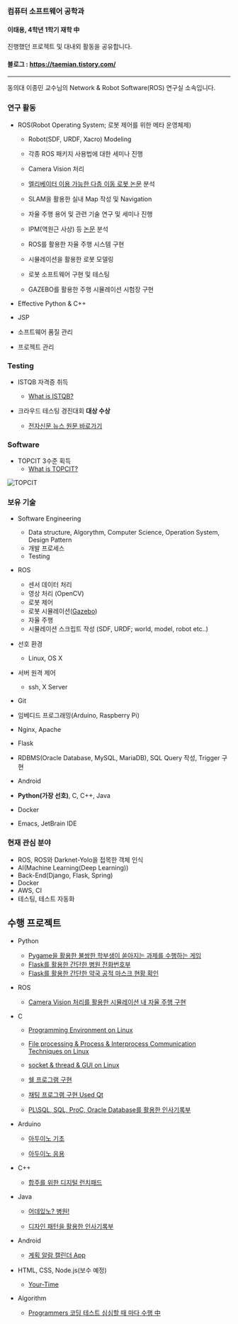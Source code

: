 ### 컴퓨터 소프트웨어 공학과
#### 이태용, 4학년 1학기 재학 中
진행했던 프로젝트 및 대내외 활동을 공유합니다.

#### 블로그 : https://taemian.tistory.com/
---
동의대 이종민 교수님의 Network & Robot Software(ROS) 연구실 소속입니다.

### 연구 활동
- ROS(Robot Operating System; 로봇 제어를 위한 메타 운영체제)

  - Robot(SDF, URDF, Xacro) Modeling
  - 각종 ROS 패키지 사용법에 대한 세미나 진행
  - Camera Vision 처리
  
  - [엘리베이터 이용 가능한 다층 이동 로봇 논문](http://www.riss.kr/search/detail/DetailView.do?p_mat_type=be54d9b8bc7cdb09&control_no=c070c6e21caaba51ffe0bdc3ef48d419) 분석
  - SLAM을 활용한 실내 Map 작성 및 Navigation
  - 자율 주행 용어 및 관련 기술 연구 및 세미나 진행
  - IPM(역원근 사상) 등 [논문](http://www.riss.kr/search/detail/DetailView.do?p_mat_type=be54d9b8bc7cdb09&control_no=eb840133209fe4fa) 분석
  - ROS를 활용한 자율 주행 시스템 구현
  
  - 시뮬레이션을 활용한 로봇 모델링
  - 로봇 소프트웨어 구현 및 테스팅 
  - GAZEBO를 활용한 주행 시뮬레이션 시험장 구현
- Effective Python & C++
- JSP

- 소프트웨어 품질 관리

- 프로젝트 관리

### Testing

- ISTQB 자격증 취득

  - [What is ISTQB?](https://www.sten.or.kr/bbs/board.php?bo_table=sten_ist)

- 크라우드 테스팅 경진대회 **대상 수상**

  - [전자신문 뉴스 원문 바로가기](http://etnews.com/20191115000335)

### Software

- TOPCIT 3수준 획득
  - [What is TOPCIT?](https://www.topcit.or.kr)

![TOPCIT](https://github.com/yongjjang/Portfolio/blob/master/3rd%20year%202nd%20semester/TOPCIT.PNG)

### 보유 기술
- Software Engineering
  - Data structure, Algorythm, Computer Science, Operation System, Design Pattern
  - 개발 프로세스
  - Testing

- ROS
  - 센서 데이터 처리
  - 영상 처리 (OpenCV)
  - 로봇 제어
  - 로봇 시뮬레이션([Gazebo](http://gazebosim.org/))
  - 자율 주행
  - 시뮬레이션 스크립트 작성 (SDF, URDF; world, model, robot etc..)

- 선호 환경
  - Linux, OS X
- 서버 원격 제어
  - ssh, X Server
  
- Git
- 임베디드 프로그래밍(Arduino, Raspberry Pi)
- Nginx, Apache
- Flask
- RDBMS(Oracle Database, MySQL, MariaDB), SQL Query 작성, Trigger 구현
- Android
- **Python(가장 선호)**, C, C++, Java
- Docker

- Emacs, JetBrain IDE

### 현재 관심 분야

- ROS, ROS와 Darknet-Yolo을 접목한 객체 인식
- AI(Machine Learning(Deep Learning))
- Back-End(Django, Flask, Spring)
- Docker
- AWS, CI
- 테스팅, 테스트 자동화

## 수행 프로젝트
- Python
  - [Pygame을 활용한 불쌍한 학부생이 쏟아지는 과제를 수행하는 게임](https://github.com/yongjjang/Under-graduation-tale)
  - [Flask를 활용한 간단한 병원 전화번호부](https://github.com/yongjjang/Flask/tree/master/pharmacy_phonebook)
  - [Flask를 활용한 간단한 약국 공적 마스크 현황 확인](https://github.com/yongjjang/Flask/tree/master/show_me_the_mask)

- ROS
  - [Camera Vision 처리를 활용한 시뮬레이션 내 자율 주행 구현](https://github.com/yongjjang/Autonomous-Driving-Car)

- C
  - [Programming Environment on Linux](https://github.com/yongjjang/Lab2)
  
  - [File processing & Process & Interprocess Communication Techniques on Linux](https://github.com/yongjjang/Lab3)
  - [socket & thread & GUI on Linux](https://github.com/yongjjang/Lab4)
  - [쉘 프로그램 구현](https://github.com/yongjjang/Shell-Program)
  - [채팅 프로그램 구현 Used Qt](https://github.com/yongjjang/Chatting-Program)
  - [PL\SQL, SQL, ProC, Oracle Database를 활용한 인사기록부](https://github.com/yongjjang/Service-Center-System)

- Arduino
  - [아두이노 기초](https://github.com/yongjjang/Portfolio/tree/master/2rd%20year%202nd%20semester/Computer%20Architecture/Arduino%20Programming)
  
  - [아두이노 응용](https://github.com/yongjjang/Portfolio/tree/master/2rd%20year%202nd%20semester/Computer%20Architecture/Enhanced%20Arduino%20Programming)

- C++
  - [합주를 위한 디지털 런치패드](https://github.com/yongjjang/Portfolio/tree/master/2rd%20year%202nd%20semester/Visual%20Programming)

- Java
  - [어데있노? 병원!](https://github.com/yongjjang/Portfolio/tree/master/2rd%20year%202nd%20semester/Object-Oriented%20Programming)
  
  - [디자인 패턴을 활용한 인사기록부](https://github.com/yongjjang/Portfolio/tree/master/3rd%20year%201nd%20semester/Software%20design/%EC%9D%B8%EC%82%AC%EA%B8%B0%EB%A1%9D%EB%B6%80)
- Android
  - [계획 알람 캘린더 App](https://github.com/InhwanJeong/DayLight)

- HTML, CSS, Node.js(보수 예정)
  - [Your-Time](https://github.com/jeonseun/YourTime-website)
  
- Algorithm
  - [Programmers 코딩 테스트 심심할 때 마다 수행 中](https://github.com/yongjjang/Portfolio/tree/master/Algorithm)














